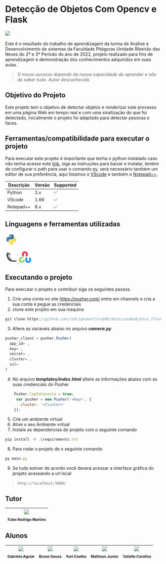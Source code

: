 # Detecção de Objetos Com Opencv e Flask
<p align="left">
<img src="http://img.shields.io/static/v1?label=STATUS&message=EM%20DESENVOLVIMENTO&color=GREEN&style=for-the-badge"/>
</p>

Este é o resultado do trabalho de aprendizagem da turma de Análise e Desenvolvimento de sistemas da Faculdade Pitágoras Unidade Ribeirão das Neves do 2º e 3º Período do ano de 2022, projeto realizado para fins de aprendizagem e demonstração dos conhecimentos adquiridos em suas aulas.


>_*O nosso sucesso depende da nossa capacidade de aprender e não de saber tudo.*_
>_Autor desconhecido_


## Objetivo do Projeto

Este projeto tem o objetivo de detectar objetos e renderizar este processo em uma página Web em tempo real e com uma sinalização do que foi
detectado, inicialmente o projeto foi adaptado para detectar pessoas e faces. 

## Ferramentas/compatibilidade para executar o projeto

Para executar este projeto é importante que tenha o python instalado caso não tenha acesse este [link](https://www.python.org/downloads/), siga as instruções para baixar e instalar, lembre de configurar o path para usar o comando py, será necessário também um editor de sua preferência, aqui listamos o [VScode]() e também o [Notepad++](https://notepad-plus-plus.org/downloads/v8.4/).

|Descrição | Versão  | Supported          |
| -------  | ------- | ------------------ |
| Python   | 3.x     | :white_check_mark: |
| VScode   | 1.66    | :white_check_mark: |
| Notepad++| 8.x     | :white_check_mark: |

## Linguagens e ferramentas utilizadas

<a href="https://www.python.org/" target="_blank"> <img src="https://github.com/devicons/devicon/blob/master/icons/python/python-original.svg" alt="java" width="40" height="40"/> </a> 

<a href="https://flask.palletsprojects.com/en/2.1.x/" target="_blank"> <img src="https://github.com/devicons/devicon/blob/master/icons/flask/flask-original.svg" alt="Flask" width="40" height="40"/> </a> <a href="https://opencv.org/" target="_blank"> <img src="https://github.com/devicons/devicon/blob/master/icons/opencv/opencv-original.svg" alt="firebase" width="40" height="40"/> </a>

###


## Executando o projeto

Para executar o projeto e contribuir siga os seguintes passos.

1. Crie uma conta no site https://pusher.com/  entre em channels e cria a sua conta e pegue as credenciais
2. clone este projeto em sua maquina 
```javascript
git clone https://github.com/rodrigoamartins806/deteccaodeobjetos_Flask_Opencv.git
```
3. Altere as variaveis abaixo no arquivo **_camera.py_** 
```javascript
pusher_client = pusher.Pusher(
  app_id= ,
  key= ,
  secret= ,
  cluster= ,
  ssl= 
)
```
4. No arquivo **_templates/index.html_** altere as informações abaixo com as suas credenciais do Pusher
```javascript
    Pusher.logToConsole = true;
     var pusher = new Pusher('<Key>', {
       cluster: '<Cluster>'
    });
```
5. Crie um ambiente virtual 
6. Ative o seu Ambiente virtual
7. Instale as dependencias do projeto com o seguinte comando
```javascript
pip install -r .\requirements.txt
```
8. Para rodar o projeto de o seguinte comando
```javascript
py main.py
```
9. Se tudo estiver de acordo você deverá acessar a interface gráfica do projeto acessando a url local

> `http://localhost:5000/`

## Tutor

| [<img src="https://avatars.githubusercontent.com/u/104536088?s=400&u=8bf78f1d1e84628a3a633ca7198a7b7df9e59354&v=4" width=115><br><sub><b>Tutor</b> Rodrigo Martins</sub>](https://github.com/rodrigoamartins806) |
| :---: | 
## Alunos

|[<img src="https://avatars.githubusercontent.com/u/104659132?v=4" width=115><br><sub>Gabriela Aguiar</sub>](https://github.com/gabrielacaguiar0) |  [<img src="https://avatars.githubusercontent.com/u/94916027?v=4" width=115><br><sub>Bruno Souza</sub>](https://github.com/BRRNN) | [<img src="https://avatars.githubusercontent.com/u/104659590?v=4" width=115><br><sub>Yuri Coelho</sub>](https://github.com/Yurimouracoelho) |[<img src="https://avatars.githubusercontent.com/u/104659147?v=4" width=115><br><sub>Matheus Junior</sub>](https://github.com/MatheusJunio1378) |[<img src="https://avatars.githubusercontent.com/u/104658562?v=4" width=115><br><sub>Tatielle Carolina</sub>](https://github.com/Tatielle24) |
| :---: | :---: | :---: |:---: |:---: |